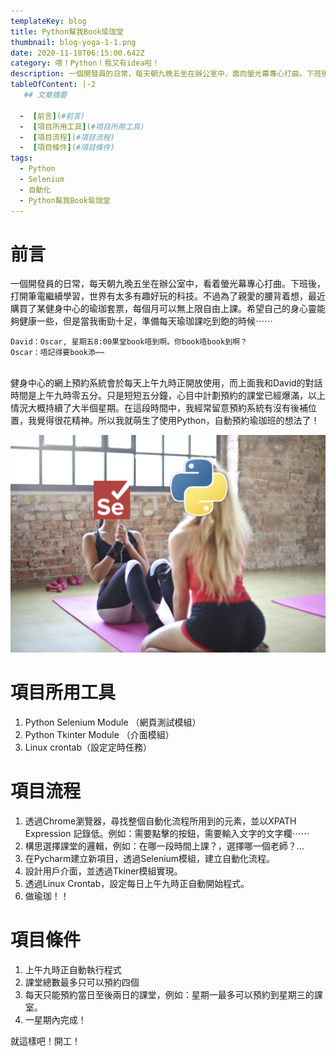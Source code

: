 ```yaml
---
templateKey: blog
title: Python幫我Book瑜珈堂
thumbnail: blog-yoga-1-1.png
date: 2020-11-18T06:15:00.642Z
category: 喂！Python！我又有idea啦！
description: 一個開發員的日常，每天朝九晚五坐在辦公室中，面向螢光幕專心打曲。下班後，打開筆電繼續學習，世界有太多有趣好玩的科技。不過為了親愛的腰背着想，最近購買了某健身中心的瑜珈套票......
tableOfContent: |-2
   ## 文章摘要

  -  [前言](#前言)
  -  [項目所用工具](#項目所用工具)
  -  [項目流程](#項目流程)
  -  [項目條件](#項目條件)
tags:
  - Python
  - Selenium
  - 自動化
  - Python幫我Book瑜珈堂
---
```

 # 前言
一個開發員的日常，每天朝九晚五坐在辦公室中，看着螢光幕專心打曲。下班後，打開筆電繼續學習，世界有太多有趣好玩的科技。不過為了親愛的腰背着想，最近購買了某健身中心的瑜珈套票，每個月可以無上限自由上課。希望自己的身心靈能夠健康一些，但是當我衝勁十足，準備每天瑜珈課吃到飽的時候⋯⋯<br>
```
David：Oscar, 星期五8:00果堂book唔到啊。你book唔book到啊？
Oscar：唔記得要book添⋯⋯
```
<br>
健身中心的網上預約系統會於每天上午九時正開放使用，而上面我和David的對話時間是上午九時零五分。只是短短五分鐘，心目中計劃預約的課堂已經爆滿，以上情況大概持續了大半個星期。在這段時間中，我經常留意預約系統有沒有後補位置，我覺得很花精神。所以我就萌生了使用Python，自動預約瑜珈班的想法了！

![](blog-yoga-1-1.png)

# 項目所用工具
1. Python Selenium Module （網頁測試模組）
2. Python Tkinter Module （介面模組）
3. Linux crontab（設定定時任務）
# 項目流程
1. 透過Chrome瀏覽器，尋找整個自動化流程所用到的元素，並以XPATH Expression 記錄低。例如：需要點擊的按鈕，需要輸入文字的文字欄⋯⋯
2. 構思選擇課堂的邏輯，例如：在哪一段時間上課？，選擇哪一個老師？...
3. 在Pycharm建立新項目，透過Selenium模組，建立自動化流程。
4. 設計用戶介面，並透過Tkiner模組實現。
5. 透過Linux Crontab，設定每日上午九時正自動開始程式。
6. 做瑜珈！！
# 項目條件
1. 上午九時正自動執行程式
2. 課堂總數最多只可以預約四個
3. 每天只能預約當日至後兩日的課堂，例如：星期一最多可以預約到星期三的課室。
4. 一星期內完成！

就這樣吧！開工！